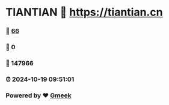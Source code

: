 # TIANTIAN :link: https://tiantian.cn 
### :page_facing_up: [66](https://tiantian.cn/tag.html) 
### :speech_balloon: 0 
### :hibiscus: 147966 
### :alarm_clock: 2024-10-19 09:51:01 
### Powered by :heart: [Gmeek](https://github.com/Meekdai/Gmeek)
